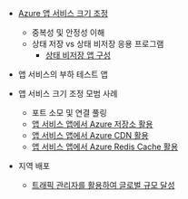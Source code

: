 * [Azure 앱 서비스 크기 조정](../articles/app-service/app-service-scale.md)
	* 중복성 및 안정성 이해
	* 상태 저장 vs 상태 비저장 응용 프로그램
		* [상태 비저장 앱 구성](/blog/disabling-arrs-instance-affinity-in-windows-azure-web-sites/)

* 앱 서비스의 부하 테스트 앱

* 앱 서비스 크기 조정 모범 사례
	* 포트 소모 및 연결 풀링
	* [앱 서비스 앱에서 Azure 저장소 활용](../articles/storage/storage-dotnet-how-to-use-blobs.md)
	* [앱 서비스 앱에서 Azure CDN 활용](../articles/cdn/cdn-overview.md)
	* [앱 서비스 앱에서 Azure Redis Cache 활용](../articles/redis-cache/cache-dotnet-how-to-use-azure-redis-cache.md)

* 지역 배포
	* [트래픽 관리자를 활용하여 글로벌 규모 달성](../articles/traffic-manager/traffic-manager-overview.md)

<!---HONumber=AcomDC_0413_2016-->
